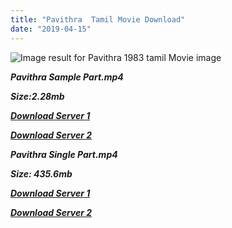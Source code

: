 ```yaml
---
title: "Pavithra  Tamil Movie Download"
date: "2019-04-15"
---
```


![Image result for Pavithra  1983 tamil Movie image](https://is4-ssl.mzstatic.com/image/thumb/Music118/v4/a3/df/d0/a3dfd0ef-a9ca-761d-a9de-27ad628ce231/cover.jpg/268x0w.jpg)

**_Pavithra Sample Part.mp4_**

**_Size:2.28mb_**

**_[Download Server 1](http://b6.wetransfer.vip/files/{169df08cb8e74ebadb8a44297cb1b6497cb77520eb9064bb3027e0e0c1bcc485}20Actor{169df08cb8e74ebadb8a44297cb1b6497cb77520eb9064bb3027e0e0c1bcc485}20Hits{169df08cb8e74ebadb8a44297cb1b6497cb77520eb9064bb3027e0e0c1bcc485}20Collection/Ajith{169df08cb8e74ebadb8a44297cb1b6497cb77520eb9064bb3027e0e0c1bcc485}20{169df08cb8e74ebadb8a44297cb1b6497cb77520eb9064bb3027e0e0c1bcc485}20Movies{169df08cb8e74ebadb8a44297cb1b6497cb77520eb9064bb3027e0e0c1bcc485}20Collection/Pavithra{169df08cb8e74ebadb8a44297cb1b6497cb77520eb9064bb3027e0e0c1bcc485}20(1994)/Pavithra{169df08cb8e74ebadb8a44297cb1b6497cb77520eb9064bb3027e0e0c1bcc485}20Mp4{169df08cb8e74ebadb8a44297cb1b6497cb77520eb9064bb3027e0e0c1bcc485}20HD/Pavithra{169df08cb8e74ebadb8a44297cb1b6497cb77520eb9064bb3027e0e0c1bcc485}20HD{169df08cb8e74ebadb8a44297cb1b6497cb77520eb9064bb3027e0e0c1bcc485}20Sample.mp4)_**

**_[Download Server 2](http://b6.wetransfer.vip/files/{169df08cb8e74ebadb8a44297cb1b6497cb77520eb9064bb3027e0e0c1bcc485}20Actor{169df08cb8e74ebadb8a44297cb1b6497cb77520eb9064bb3027e0e0c1bcc485}20Hits{169df08cb8e74ebadb8a44297cb1b6497cb77520eb9064bb3027e0e0c1bcc485}20Collection/Ajith{169df08cb8e74ebadb8a44297cb1b6497cb77520eb9064bb3027e0e0c1bcc485}20{169df08cb8e74ebadb8a44297cb1b6497cb77520eb9064bb3027e0e0c1bcc485}20Movies{169df08cb8e74ebadb8a44297cb1b6497cb77520eb9064bb3027e0e0c1bcc485}20Collection/Pavithra{169df08cb8e74ebadb8a44297cb1b6497cb77520eb9064bb3027e0e0c1bcc485}20(1994)/Pavithra{169df08cb8e74ebadb8a44297cb1b6497cb77520eb9064bb3027e0e0c1bcc485}20Mp4{169df08cb8e74ebadb8a44297cb1b6497cb77520eb9064bb3027e0e0c1bcc485}20HD/Pavithra{169df08cb8e74ebadb8a44297cb1b6497cb77520eb9064bb3027e0e0c1bcc485}20HD{169df08cb8e74ebadb8a44297cb1b6497cb77520eb9064bb3027e0e0c1bcc485}20Sample.mp4)_**

**_Pavithra Single Part.mp4_**

**_Size: 435.6mb_**

**_[Download Server 1](http://b6.wetransfer.vip/files/{169df08cb8e74ebadb8a44297cb1b6497cb77520eb9064bb3027e0e0c1bcc485}20Actor{169df08cb8e74ebadb8a44297cb1b6497cb77520eb9064bb3027e0e0c1bcc485}20Hits{169df08cb8e74ebadb8a44297cb1b6497cb77520eb9064bb3027e0e0c1bcc485}20Collection/Ajith{169df08cb8e74ebadb8a44297cb1b6497cb77520eb9064bb3027e0e0c1bcc485}20{169df08cb8e74ebadb8a44297cb1b6497cb77520eb9064bb3027e0e0c1bcc485}20Movies{169df08cb8e74ebadb8a44297cb1b6497cb77520eb9064bb3027e0e0c1bcc485}20Collection/Pavithra{169df08cb8e74ebadb8a44297cb1b6497cb77520eb9064bb3027e0e0c1bcc485}20(1994)/Pavithra{169df08cb8e74ebadb8a44297cb1b6497cb77520eb9064bb3027e0e0c1bcc485}20Mp4{169df08cb8e74ebadb8a44297cb1b6497cb77520eb9064bb3027e0e0c1bcc485}20HD/Pavithra{169df08cb8e74ebadb8a44297cb1b6497cb77520eb9064bb3027e0e0c1bcc485}20HD.mp4)_**

**_[Download Server 2](http://b6.wetransfer.vip/files/{169df08cb8e74ebadb8a44297cb1b6497cb77520eb9064bb3027e0e0c1bcc485}20Actor{169df08cb8e74ebadb8a44297cb1b6497cb77520eb9064bb3027e0e0c1bcc485}20Hits{169df08cb8e74ebadb8a44297cb1b6497cb77520eb9064bb3027e0e0c1bcc485}20Collection/Ajith{169df08cb8e74ebadb8a44297cb1b6497cb77520eb9064bb3027e0e0c1bcc485}20{169df08cb8e74ebadb8a44297cb1b6497cb77520eb9064bb3027e0e0c1bcc485}20Movies{169df08cb8e74ebadb8a44297cb1b6497cb77520eb9064bb3027e0e0c1bcc485}20Collection/Pavithra{169df08cb8e74ebadb8a44297cb1b6497cb77520eb9064bb3027e0e0c1bcc485}20(1994)/Pavithra{169df08cb8e74ebadb8a44297cb1b6497cb77520eb9064bb3027e0e0c1bcc485}20Mp4{169df08cb8e74ebadb8a44297cb1b6497cb77520eb9064bb3027e0e0c1bcc485}20HD/Pavithra{169df08cb8e74ebadb8a44297cb1b6497cb77520eb9064bb3027e0e0c1bcc485}20HD.mp4)_**
